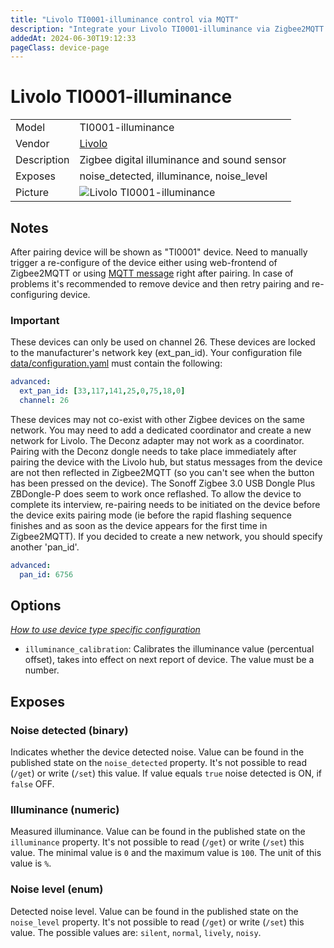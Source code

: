 ```yaml
---
title: "Livolo TI0001-illuminance control via MQTT"
description: "Integrate your Livolo TI0001-illuminance via Zigbee2MQTT with whatever smart home infrastructure you are using without the vendor's bridge or gateway."
addedAt: 2024-06-30T19:12:33
pageClass: device-page
---
```


<!-- !!!! -->
<!-- ATTENTION: This file is auto-generated through docgen! -->
<!-- You can only edit the "Notes"-Section between the two comment lines "Notes BEGIN" and "Notes END". -->
<!-- Do not use h1 or h2 heading within "## Notes"-Section. -->
<!-- !!!! -->

# Livolo TI0001-illuminance

|     |     |
|-----|-----|
| Model | TI0001-illuminance  |
| Vendor  | [Livolo](/supported-devices/#v=Livolo)  |
| Description | Zigbee digital illuminance and sound sensor |
| Exposes | noise_detected, illuminance, noise_level |
| Picture | ![Livolo TI0001-illuminance](https://www.zigbee2mqtt.io/images/devices/TI0001-illuminance.png) |


<!-- Notes BEGIN: You can edit here. Add "## Notes" headline if not already present. -->
## Notes
After pairing device will be shown as "TI0001" device. Need to manually trigger a re-configure of the device either using web-frontend
of Zigbee2MQTT or using [MQTT message](../guide/usage/mqtt_topics_and_messages.md#zigbee2mqttbridgerequestdeviceconfigure) right after pairing.
In case of problems it's recommended to remove device and then retry pairing and re-configuring device.

### Important
These devices can only be used on channel 26.
These devices are locked to the manufacturer's network key (ext_pan_id).
Your configuration file [data/configuration.yaml](../guide/configuration/) must contain the following:

```yaml
advanced:
  ext_pan_id: [33,117,141,25,0,75,18,0]
  channel: 26
```

These devices may not co-exist with other Zigbee devices on the same network.
You may need to add a dedicated coordinator and create a new network for Livolo. The Deconz adapter may not work as a coordinator. Pairing with the Deconz dongle needs to take place immediately after pairing the device with the Livolo hub, but status messages from the device are not then reflected in Zigbee2MQTT (so you can't see when the button has been pressed on the device).  The Sonoff Zigbee 3.0 USB Dongle Plus ZBDongle-P does seem to work once reflashed.  To allow the device to complete its interview, re-pairing needs to be initiated on the device before the device exits pairing mode (ie before the rapid flashing sequence finishes and as soon as the device appears for the first time in Zigbee2MQTT).
If you decided to create a new network, you should specify another 'pan_id'.

```yaml
advanced:
  pan_id: 6756
```
<!-- Notes END: Do not edit below this line -->



## Options
*[How to use device type specific configuration](../guide/configuration/devices-groups.md#specific-device-options)*

* `illuminance_calibration`: Calibrates the illuminance value (percentual offset), takes into effect on next report of device. The value must be a number.


## Exposes

### Noise detected (binary)
Indicates whether the device detected noise.
Value can be found in the published state on the `noise_detected` property.
It's not possible to read (`/get`) or write (`/set`) this value.
If value equals `true` noise detected is ON, if `false` OFF.

### Illuminance (numeric)
Measured illuminance.
Value can be found in the published state on the `illuminance` property.
It's not possible to read (`/get`) or write (`/set`) this value.
The minimal value is `0` and the maximum value is `100`.
The unit of this value is `%`.

### Noise level (enum)
Detected noise level.
Value can be found in the published state on the `noise_level` property.
It's not possible to read (`/get`) or write (`/set`) this value.
The possible values are: `silent`, `normal`, `lively`, `noisy`.

